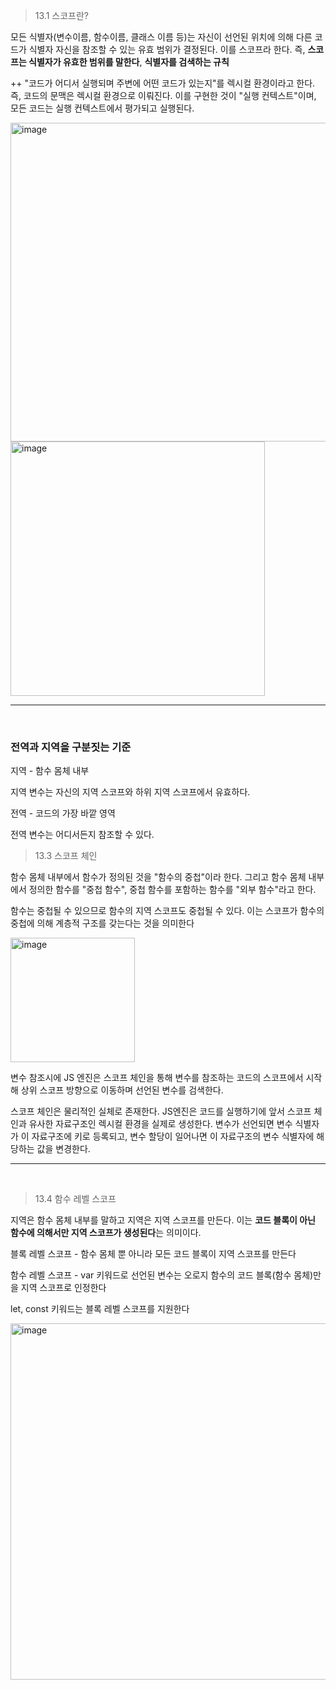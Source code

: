 > 13.1 스코프란?

모든 식별자(변수이름, 함수이름, 클래스 이름 등)는 자신이 선언된 위치에 의해 다른 코드가 식별자 자신을 참조할 수 있는 유효 범위가 결정된다. 이를 스코프라 한다. 즉, **스코프는 식별자가 유효한 범위를 말한다**, **식별자를 검색하는 규칙**

++ "코드가 어디서 실행되며 주변에 어떤 코드가 있는지"를 렉시컬 환경이라고 한다. 즉, 코드의 문맥은 렉시컬 환경으로 이뤄진다. 이를 구현한 것이 "실행 컨텍스트"이며, 모든 코드는 실행 컨텍스트에서 평가되고 실행된다.

<img width="510" alt="image" src="https://github.com/user-attachments/assets/7305e48e-79d9-4e2d-8258-39d22677cc64">

<img width="407" alt="image" src="https://github.com/user-attachments/assets/80464bce-5ba9-45c0-a1fe-cd3f830a35a6">

---
<br />

### 전역과 지역을 구분짓는 기준 

지역 - 함수 몸체 내부

지역 변수는 자신의 지역 스코프와 하위 지역 스코프에서 유효하다.

전역 - 코드의 가장 바깥 영역

전역 변수는 어디서든지 참조할 수 있다.

> 13.3 스코프 체인

함수 몸체 내부에서 함수가 정의된 것을 "함수의 중첩"이라 한다. 그리고 함수 몸체 내부에서 정의한 함수를 "중첩 함수", 중첩 함수를 포함하는 함수를 "외부 함수"라고 한다.

함수는 중첩될 수 있으므로 함수의 지역 스코프도 중첩될 수 있다. 이는 스코프가 함수의 중첩에 의해 계층적 구조를 갖는다는 것을 의미한다

<img width="199" alt="image" src="https://github.com/user-attachments/assets/7003db9c-cf29-4f31-bd74-917ccaabbc5e">

변수 참조시에 JS 엔진은 스코프 체인을 통해 변수를 참조하는 코드의 스코프에서 시작해 상위 스코프 방향으로 이동하며 선언된 변수를 검색한다.

스코프 체인은 물리적인 실체로 존재한다. JS엔진은 코드를 실행하기에 앞서 스코프 체인과 유사한 자료구조인 렉시컬 환경을 실제로 생성한다. 변수가 선언되면 변수 식별자가 이 자료구조에 키로 등록되고, 변수 할당이 일어나면 이 자료구조의 변수 식별자에 해당하는 값을 변경한다.

---
<br />

> 13.4 함수 레벨 스코프

지역은 함수 몸체 내부를 말하고 지역은 지역 스코프를 만든다. 이는 **코드 블록이 아닌 함수에 의해서만 지역 스코프가 생성된다**는 의미이다.

블록 레벨 스코프 - 함수 몸체 뿐 아니라 모든 코드 블록이 지역 스코프를 만든다

함수 레벨 스코프 - var 키워드로 선언된 변수는 오로지 함수의 코드 블록(함수 몸체)만을 지역 스코프로 인정한다

let, const 키워드는 블록 레벨 스코프를 지원한다

<img width="570" alt="image" src="https://github.com/user-attachments/assets/4777e48b-3df0-41c0-8256-cc432ec2a042">
